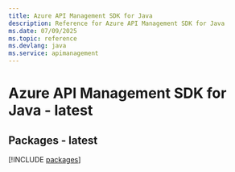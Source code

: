 ```yaml
---
title: Azure API Management SDK for Java
description: Reference for Azure API Management SDK for Java
ms.date: 07/09/2025
ms.topic: reference
ms.devlang: java
ms.service: apimanagement
---
```

# Azure API Management SDK for Java - latest
## Packages - latest
[!INCLUDE [packages](api-management-index.md)]